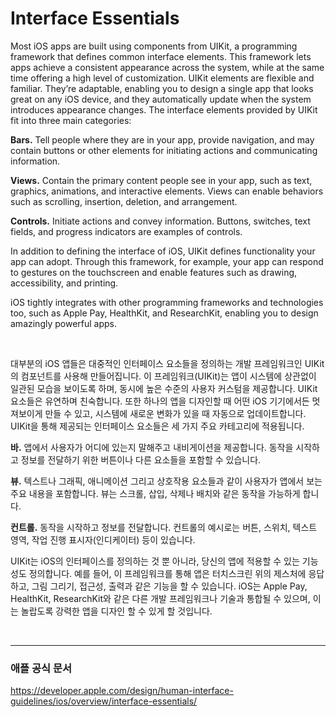 # Interface Essentials

Most iOS apps are built using components from UIKit, a programming framework that defines common interface elements. This framework lets apps achieve a consistent appearance across the system, while at the same time offering a high level of customization. UIKit elements are flexible and familiar. They’re adaptable, enabling you to design a single app that looks great on any iOS device, and they automatically update when the system introduces appearance changes. The interface elements provided by UIKit fit into three main categories:

**Bars.** Tell people where they are in your app, provide navigation, and may contain buttons or other elements for initiating actions and communicating information.

**Views.** Contain the primary content people see in your app, such as text, graphics, animations, and interactive elements. Views can enable behaviors such as scrolling, insertion, deletion, and arrangement.

**Controls.** Initiate actions and convey information. Buttons, switches, text fields, and progress indicators are examples of controls.

In addition to defining the interface of iOS, UIKit defines functionality your app can adopt. Through this framework, for example, your app can respond to gestures on the touchscreen and enable features such as drawing, accessibility, and printing.

iOS tightly integrates with other programming frameworks and technologies too, such as Apple Pay, HealthKit, and ResearchKit, enabling you to design amazingly powerful apps.

<br>

대부분의 iOS 앱들은 대중적인 인터페이스 요소들을 정의하는 개발 프레임워크인 UIKit의 컴포넌트를 사용해 만들어집니다. 이 프레임워크(UIKit)는 앱이 시스템에 상관없이 일관된 모습을 보이도록 하며, 동시에 높은 수준의 사용자 커스텀을 제공합니다. UIKit 요소들은 유연하며 친숙합니다. 또한 하나의 앱을 디자인할 때 어떤 iOS 기기에서든 멋져보이게 만들 수 있고, 시스템에 새로운 변화가 있을 때 자동으로 업데이트합니다. UIKit을 통해 제공되는 인터페이스 요소들은 세 가지 주요 카테고리에 적용됩니다.

**바.** 앱에서 사용자가 어디에 있는지 말해주고 내비게이션을 제공합니다. 동작을 시작하고 정보를 전달하기 위한 버튼이나 다른 요소들을 포함할 수 있습니다.

**뷰.** 텍스트나 그래픽, 애니메이션 그리고 상호작용 요소들과 같이 사용자가 앱에서 보는 주요 내용을 포함합니다. 뷰는 스크롤, 삽입, 삭제나 배치와 같은 동작을 가능하게 합니다.

**컨트롤.** 동작을 시작하고 정보를 전달합니다. 컨트롤의 예시로는 버튼, 스위치, 텍스트 영역, 작업 진행 표시자(인디케이터) 등이 있습니다.


UIKit는 iOS의 인터페이스를 정의하는 것 뿐 아니라, 당신의 앱에 적용할 수 있는 기능성도 정의합니다. 예를 들어, 이 프레임워크를 통해 앱은 터치스크린 위의 제스처에 응답하고, 그림 그리기, 접근성, 출력과 같은 기능을 할 수 있습니다. iOS는 Apple Pay, HealthKit, ResearchKit와 같은 다른 개발 프레임워크나 기술과 통합될 수 있으며, 이는 놀랍도록 강력한 앱을 디자인 할 수 있게 할 것입니다.

<br>

---

### 애플 공식 문서
https://developer.apple.com/design/human-interface-guidelines/ios/overview/interface-essentials/